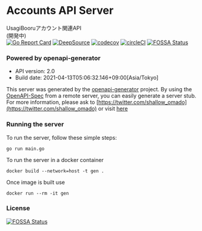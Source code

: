 # Accounts API Server
UsagiBooruアカウント関連API  
(開発中)  
[![Go Report Card](https://goreportcard.com/badge/github.com/UsagiBooru/accounts-server)](https://goreportcard.com/report/github.com/UsagiBooru/accounts-server)
[![DeepSource](https://deepsource.io/gh/UsagiBooru/accounts-server.svg/?label=active+issues)](https://deepsource.io/gh/UsagiBooru/accounts-server/?ref=repository-badge)
[![codecov](https://codecov.io/gh/UsagiBooru/accounts-server/branch/dev/graph/badge.svg?token=RUY9NENNJ9)](https://codecov.io/gh/UsagiBooru/accounts-server)
[![circleCI](https://circleci.com/gh/UsagiBooru/accounts-server.svg?style=svg)](https://circleci.com/gh/circleci/circleci-docs)
[![FOSSA Status](https://app.fossa.com/api/projects/git%2Bgithub.com%2FUsagiBooru%2Faccounts-server.svg?type=shield)](https://app.fossa.com/projects/git%2Bgithub.com%2FUsagiBooru%2Faccounts-server?ref=badge_shield)

### Powered by openapi-generator
- API version: 2.0
- Build date: 2021-04-13T05:06:32.146+09:00[Asia/Tokyo]

This server was generated by the [openapi-generator](https://openapi-generator.tech) project. By using the [OpenAPI-Spec](https://github.com/OAI/OpenAPI-Specification) from a remote server, you can easily generate a server stub. For more information, please ask to [https://twitter.com/shallow_omado](https://twitter.com/shallow_omado) or visit [here](https://github.com/UsagiBooru/document)

### Running the server
To run the server, follow these simple steps:

```
go run main.go
```

To run the server in a docker container
```
docker build --network=host -t gen .
```

Once image is built use
```
docker run --rm -it gen
```

### License
[![FOSSA Status](https://app.fossa.com/api/projects/git%2Bgithub.com%2FUsagiBooru%2Faccounts-server.svg?type=large)](https://app.fossa.com/projects/git%2Bgithub.com%2FUsagiBooru%2Faccounts-server?ref=badge_large)